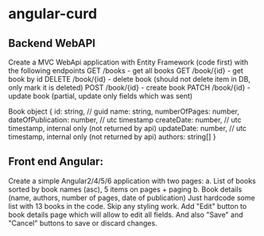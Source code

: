 # angular-curd


## Backend WebAPI

Create a MVC WebApi application with Entity Framework (code first) with the following endpoints
GET /books - get all books
GET /book/{id} - get book by id
DELETE /book/{id} - delete book (should not delete item in DB, only mark it is deleted)
POST /book/{id} - create book
PATCH /book/{id} - update book (partial, update only fields which was sent)

Book object
{
id: string, // guid
name: string,
numberOfPages: number,
dateOfPublication: number, // utc timestamp
createDate: number, // utc timestamp, internal only (not returned by api)
updateDate: number, // utc timestamp, internal only (not returned by api)
authors: string[]
}



##  Front end Angular:

Create a simple Angular2/4/5/6 application with two pages:
a. List of books sorted by book names (asc), 5 items on pages + paging
b. Book details (name, authors, number of pages, date of publication)
Just hardcode some list with 13 books in the code. Skip any styling work.
Add "Edit" button to book details page which will allow to edit all fields. And also "Save" and "Cancel" buttons to save or discard changes.
